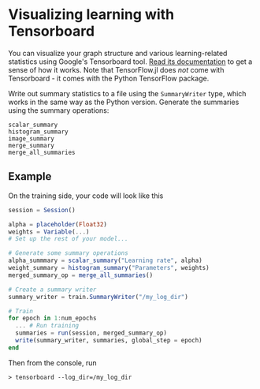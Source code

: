 # Visualizing learning with Tensorboard

You can visualize your graph structure and various learning-related statistics using Google's Tensorboard tool. [Read its documentation](https://www.tensorflow.org/versions/r0.10/how_tos/summaries_and_tensorboard/index.html) to get a sense of how it works. Note that TensorFlow.jl does *not* come with Tensorboard - it comes with the Python TensorFlow package.

Write out summary statistics to a file using the `SummaryWriter` type, which works in the same way as the Python version. Generate the summaries using the summary operations:

```@docs
scalar_summary
histogram_summary
image_summary
merge_summary
merge_all_summaries
```

## Example

On the training side, your code will look like this

```julia
session = Session()

alpha = placeholder(Float32)
weights = Variable(...)
# Set up the rest of your model...

# Generate some summary operations
alpha_summmary = scalar_summary("Learning rate", alpha)
weight_summary = histogram_summary("Parameters", weights)
merged_summary_op = merge_all_summaries()

# Create a summary writer
summary_writer = train.SummaryWriter("/my_log_dir")

# Train
for epoch in 1:num_epochs
  ... # Run training
  summaries = run(session, merged_summary_op)
  write(summary_writer, summaries, global_step = epoch)
end
```

Then from the console, run

```
> tensorboard --log_dir=/my_log_dir
```
